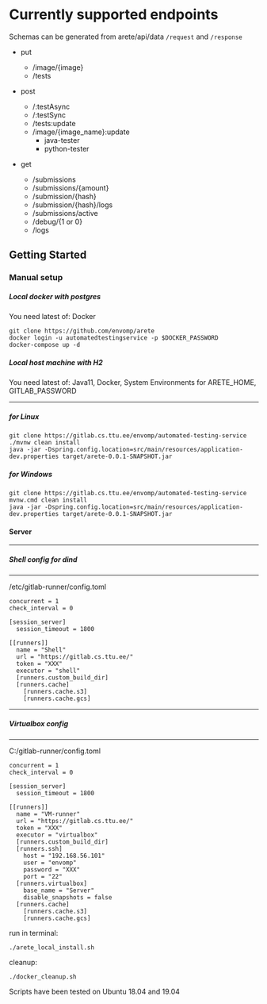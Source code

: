 
# Currently supported endpoints

Schemas can be generated from arete/api/data ```/request``` and ```/response```
* put
    * /image/{image}
    * /tests

* post
    * /:testAsync
    * /:testSync
    * /tests:update
    * /image/{image_name}:update
        * java-tester
        * python-tester

* get
    * /submissions
    * /submissions/{amount}
    * /submission/{hash}
    * /submission/{hash}/logs
    * /submissions/active
    * /debug/{1 or 0}
    * /logs

Getting Started
----

### Manual setup

##### Local docker with postgres ####

You need latest of: Docker

```shell script
git clone https://github.com/envomp/arete
docker login -u automatedtestingservice -p $DOCKER_PASSWORD
docker-compose up -d
```

##### Local host machine with H2 ####
You need latest of: Java11, Docker, System Environments for ARETE_HOME, GITLAB_PASSWORD
___
##### for Linux
```shell script
git clone https://gitlab.cs.ttu.ee/envomp/automated-testing-service
./mvnw clean install
java -jar -Dspring.config.location=src/main/resources/application-dev.properties target/arete-0.0.1-SNAPSHOT.jar
```

##### for Windows

```shell script
git clone https://gitlab.cs.ttu.ee/envomp/automated-testing-service
mvnw.cmd clean install
java -jar -Dspring.config.location=src/main/resources/application-dev.properties target/arete-0.0.1-SNAPSHOT.jar
```

#### Server
___
##### Shell config for dind

___
/etc/gitlab-runner/config.toml
```shell script
concurrent = 1
check_interval = 0

[session_server]
  session_timeout = 1800

[[runners]]
  name = "Shell"
  url = "https://gitlab.cs.ttu.ee/"
  token = "XXX"
  executor = "shell"
  [runners.custom_build_dir]
  [runners.cache]
    [runners.cache.s3]
    [runners.cache.gcs]
```
___
##### Virtualbox config

___
C:/gitlab-runner/config.toml
```shell script
concurrent = 1
check_interval = 0

[session_server]
  session_timeout = 1800

[[runners]]
  name = "VM-runner"
  url = "https://gitlab.cs.ttu.ee/"
  token = "XXX"
  executor = "virtualbox"
  [runners.custom_build_dir]
  [runners.ssh]
    host = "192.168.56.101"
    user = "envomp"
    password = "XXX"
    port = "22"
  [runners.virtualbox]
    base_name = "Server"
    disable_snapshots = false
  [runners.cache]
    [runners.cache.s3]
    [runners.cache.gcs]
```

run in terminal:
```shell script
./arete_local_install.sh
```

cleanup:
```shell script
./docker_cleanup.sh
```

Scripts have been tested on Ubuntu 18.04 and 19.04
